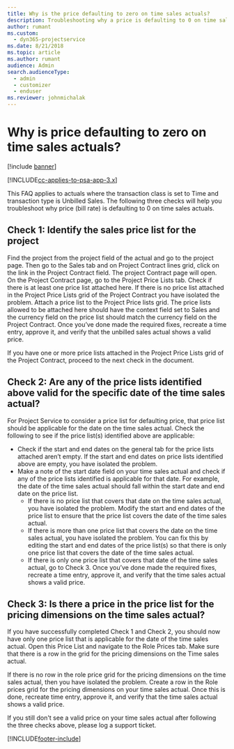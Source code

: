 ```yaml
---
title: Why is the price defaulting to zero on time sales actuals?
description: Troubleshooting why a price is defaulting to 0 on time sales actuals.
author: rumant
ms.custom: 
  - dyn365-projectservice
ms.date: 8/21/2018
ms.topic: article
ms.author: rumant
audience: Admin
search.audienceType: 
  - admin
  - customizer
  - enduser
ms.reviewer: johnmichalak
---
```

# Why is price defaulting to zero on time sales actuals?

[!include [banner](../includes/psa-now-project-operations.md)]

[!INCLUDE[cc-applies-to-psa-app-3.x](../includes/cc-applies-to-psa-app-3x.md)]

This FAQ applies to actuals where the transaction class is set to Time and transaction type is Unbilled Sales. The following three checks will help you troubleshoot why price (bill rate) is defaulting to 0 on time sales actuals.

## Check 1: Identify the sales price list for the project

Find the project from the project field of the actual and go to the project page. Then go to the Sales tab and on Project Contract lines grid, click on the link in the Project Contract field. The project Contract page will open. On the Project Contract page, go to the Project Price Lists tab. Check if there is at least one price list attached here. 
If there is no price list attached in the Project Price Lists grid of the Project Contract you have isolated the problem. Attach a price list to the Project Price lists grid. The price lists allowed to be attached here should have the context field set to Sales and the currency field on the price list should match the currency field on the Project Contract. Once you’ve done made the required fixes, recreate a time entry, approve it, and verify that the unbilled sales actual shows a valid price. 

If you have one or more price lists attached in the Project Price Lists grid of the Project Contract, proceed to the next check in the document.

## Check 2: Are any of the price lists identified above valid for the specific date of the time sales actual?

For Project Service to consider a price list for defaulting price, that price list should be applicable for the date on the time sales actual. Check the following to see if the price list(s) identified above are applicable:
- Check if the start and end dates on the general tab for the price lists attached aren’t empty. If the start and end dates on price lists identified above are empty, you have isolated the problem. 
- Make a note of the start date field on your time sales actual and check if any of the price lists identified is applicable for that date. For example, the date of the time sales actual should fall within the start date and end date on the price list. 
	- If there is no price list that covers that date on the time sales actual, you have isolated the problem. Modify the start and end dates of the price list to ensure that the price list covers the date of the time sales actual. 
	- If there is more than one price list that covers the date on the time sales actual, you have isolated the problem. You can fix this by editing the start and end dates of the price list(s) so that there is only one price list that covers the date of the time sales actual. 
	- If there is only one price list that covers that date of the time sales actual, go to Check 3.
Once you’ve done made the required fixes, recreate a time entry, approve it, and verify that the time sales actual shows a valid price.

## Check 3: Is there a price in the price list for the pricing dimensions on the time sales actual?

If you have successfully completed Check 1 and Check 2, you should now have only one price list that is applicable for the date of the time sales actual. Open this Price List and navigate to the Role Prices tab. Make sure that there is a row in the grid for the pricing dimensions on the Time sales actual.

If there is no row in the role price grid for the pricing dimensions on the time sales actual, then you have isolated the problem. Create a row in the Role prices grid for the pricing dimensions on your time sales actual. Once this is done, recreate time entry, approve it, and verify that the time sales actual shows a valid price.

If you still don't see a valid price on your time sales actual after following the three checks above, please log a support ticket. 



[!INCLUDE[footer-include](../includes/footer-banner.md)]
